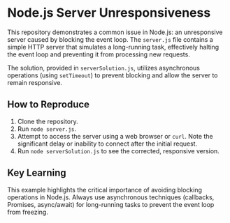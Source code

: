 # Node.js Server Unresponsiveness

This repository demonstrates a common issue in Node.js: an unresponsive server caused by blocking the event loop.  The `server.js` file contains a simple HTTP server that simulates a long-running task, effectively halting the event loop and preventing it from processing new requests.

The solution, provided in `serverSolution.js`, utilizes asynchronous operations (using `setTimeout`) to prevent blocking and allow the server to remain responsive.

## How to Reproduce

1. Clone the repository.
2. Run `node server.js`. 
3. Attempt to access the server using a web browser or `curl`.  Note the significant delay or inability to connect after the initial request.
4. Run `node serverSolution.js` to see the corrected, responsive version. 

## Key Learning

This example highlights the critical importance of avoiding blocking operations in Node.js.  Always use asynchronous techniques (callbacks, Promises, async/await) for long-running tasks to prevent the event loop from freezing.